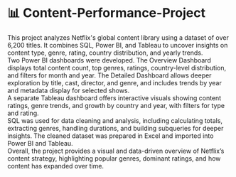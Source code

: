 # 📊 Content-Performance-Project

This project analyzes Netflix's global content library using a dataset of over 6,200 titles. It combines SQL, Power BI, and Tableau to uncover insights on content type, genre, rating, country distribution, and yearly trends.
<br>
Two Power BI dashboards were developed. The Overview Dashboard displays total content count, top genres, ratings, country-level distribution, and filters for month and year. The Detailed Dashboard allows deeper exploration by title, cast, director, and genre, and includes trends by year and metadata display for selected shows.
<br>
A separate Tableau dashboard offers interactive visuals showing content ratings, genre trends, and growth by country and year, with filters for type and rating.
<br>
SQL was used for data cleaning and analysis, including calculating totals, extracting genres, handling durations, and building subqueries for deeper insights. The cleaned dataset was prepared in Excel and imported into Power BI and Tableau.
<br>
Overall, the project provides a visual and data-driven overview of Netflix’s content strategy, highlighting popular genres, dominant ratings, and how content has expanded over time.



